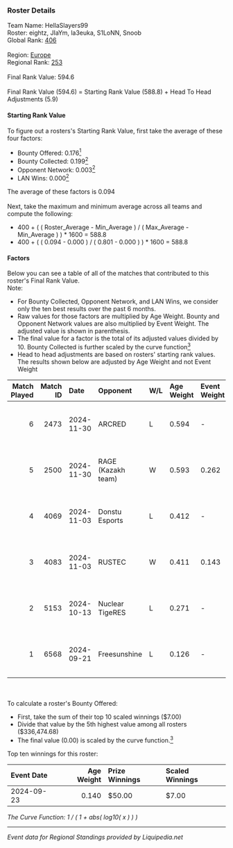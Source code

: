### Roster Details<br />
Team Name: HellaSlayers99<br />
Roster: eightz, JIaYm, la3euka, S1LoNN, Snoob<br />
Global Rank: [406](../standings_global.md)<br />
<br />
Region: [Europe]( ../standings_europe.md)<br />
Regional Rank: [253]( ../standings_europe.md)<br />
<br />
Final Rank Value:  594.6<br />
<br />
Final Rank Value (594.6) = Starting Rank Value (588.8) + Head To Head Adjustments (5.9)<br />

#### Starting Rank Value<br />
To figure out a rosters's Starting Rank Value, first take the average of these four factors:<br />
- Bounty Offered: 0.176[<sup>1</sup>](#table2)
- Bounty Collected: 0.199[<sup>2</sup>](#table1)
- Opponent Network: 0.003[<sup>2</sup>](#table1)
- LAN Wins: 0.000[<sup>2</sup>](#table1)

The average of these factors is 0.094<br />
<br />
Next, take the maximum and minimum average across all teams and compute the following:<br />
- 400 + ( ( Roster_Average - Min_Average ) / ( Max_Average - Min_Average ) ) * 1600 = 588.8
- 400 + ( ( 0.094 - 0.000 ) / ( 0.801 - 0.000 ) ) * 1600 = 588.8


#### Factors<br />
Below you can see a table of all of the matches that contributed to this roster's Final Rank Value.<br />
Note:<br />

- For Bounty Collected, Opponent Network, and LAN Wins, we consider only the ten best results over the past 6 months.
- Raw values for those factors are multiplied by Age Weight. Bounty and Opponent Network values are also multiplied by Event Weight. The adjusted value is shown in parenthesis.
- The final value for a factor is the total of its adjusted values divided by 10. Bounty Collected is further scaled by the curve function[<sup>3</sup>](#curveFunction)
- Head to head adjustments are based on rosters' starting rank values. The results shown below are adjusted by Age Weight and not Event Weight
<span id="table1"></span><br />


| Match Played | Match ID | Date       | Opponent           | W/L | Age Weight | Event Weight | Bounty Collected | Opponent Network | LAN Wins  | H2H Adj. | Roster                                  |
| -: | -: | :- | :- | :- | :- | :- | :- | :- | :- | -: | :- |
|            6 |     2473 | 2024-11-30 | ARCRED             | L   | 0.594      | -            | -                | -                | -         |    -4.76 | eightz, JIaYm, la3euka, S1LoNN, Snoob   |
|            5 |     2500 | 2024-11-30 | RAGE (Kazakh team) | W   | 0.593      | 0.262        | 0.005 (0.001)    | 0.182 (0.028)    | 0 (0.000) |    14.70 | eightz, JIaYm, la3euka, S1LoNN, Snoob   |
|            4 |     4069 | 2024-11-03 | Donstu Esports     | L   | 0.412      | -            | -                | -                | -         |    -8.14 | bogemtdarf, eightz, JIaYm, kade0, Snoob |
|            3 |     4083 | 2024-11-03 | RUSTEC             | W   | 0.411      | 0.143        | 0.002 (0.000)    | 0.100 (0.006)    | 0 (0.000) |     8.02 | bogemtdarf, eightz, JIaYm, kade0, Snoob |
|            2 |     5153 | 2024-10-13 | Nuclear TigeRES    | L   | 0.271      | -            | -                | -                | -         |    -1.80 | bogemtdarf, eightz, JIaYm, kade0, Snoob |
|            1 |     6568 | 2024-09-21 | Freesunshine       | L   | 0.126      | -            | -                | -                | -         |    -2.15 | eightz, JIaYm, kade0, Snoob, z1w0w      |

<br />
<span id="table2"></span><br />
To calculate a roster's Bounty Offered:<br />

- First, take the sum of their top 10 scaled winnings ($7.00)
- Divide that value by the 5th highest value among all rosters ($336,474.68)
- The final value (0.00) is scaled by the curve function.[<sup>3</sup>](#curveFunction)

Top ten winnings for this roster:<br />

| Event Date | Age Weight | Prize Winnings | Scaled Winnings |
| :- | -: | :- | :- |
| 2024-09-23 |      0.140 | $50.00         | $7.00           |


<span id="curveFunction"></span>_The Curve Function: 1 / ( 1 + abs( log10( x ) ) )_<br />

---
_Event data for Regional Standings provided by Liquipedia.net_<br />
